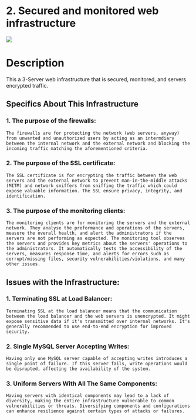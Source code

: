 # 2. Secured and monitored web infrastructure

![](https://github.com/Abstargo/alx-system_engineering-devops/blob/main/0x09-web_infrastructure_design/2-secured_and_monitored_web_infrastructure.PNG)

# Description

This a 3-Server web infrastructure that is secured, monitored, and servers encrypted traffic.

## Specifics About This Infrastructure

### 1. The purpose of the firewalls:
    The firewalls are for protecting the network (web servers, anyway) from unwanted and unauthorized users by acting as an intermdiary between the internal network and the external network and blocking the incoming traffic matching the aforementioned criteria.
### 2. The purpose of the SSL certificate:
    The SSL certificate is for encrypting the traffic between the web servers and the external network to prevent man-in-the-middle attacks (MITM) and network sniffers from sniffing the traffic which could expose valuable information. The SSL ensure privacy, integrity, and identification.
### 3. The purpose of the monitoring clients:
    The monitoring clients are for monitoring the servers and the external network. They analyse the preformance and operations of the servers, measure the overall health, and alert the administrators if the servers are not performing as expected. The monitoring tool observes the servers and provides key metrics about the servers' operations to the administrators. It automatically tests the accessibility of the servers, measures response time, and alerts for errors such as corrupt/missing files, security vulnerabilities/violations, and many other issues.

## Issues with the Infrastructure:

### 1. Terminating SSL at Load Balancer:
    Terminating SSL at the load balancer means that the communication between the load balancer and the web servers is unencrypted. It might expose sensitive data if it's transmitted over internal networks. It's generally recommended to use end-to-end encryption for improved security.
### 2. Single MySQL Server Accepting Writes:
    Having only one MySQL server capable of accepting writes introduces a single point of failure. If this server fails, write operations would be disrupted, affecting the availability of the system.
### 3. Uniform Servers With All The Same Components:
    Having servers with identical components may lead to a lack of diversity, making the entire infrastructure vulnerable to common vulnerabilities or threats. Diversifying components and configurations can enhance resilience against certain types of attacks or failures.